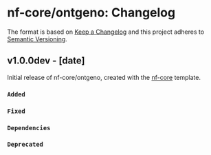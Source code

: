 # nf-core/ontgeno: Changelog

The format is based on [Keep a Changelog](https://keepachangelog.com/en/1.0.0/)
and this project adheres to [Semantic Versioning](https://semver.org/spec/v2.0.0.html).

## v1.0.0dev - [date]

Initial release of nf-core/ontgeno, created with the [nf-core](https://nf-co.re/) template.

### `Added`

### `Fixed`

### `Dependencies`

### `Deprecated`
